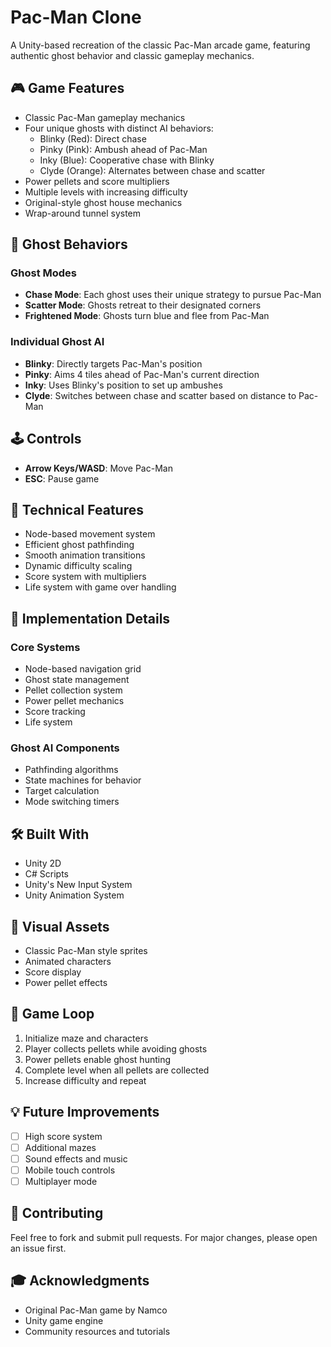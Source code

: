 # Pac-Man Clone

A Unity-based recreation of the classic Pac-Man arcade game, featuring authentic ghost behavior and classic gameplay mechanics.

## 🎮 Game Features

- Classic Pac-Man gameplay mechanics
- Four unique ghosts with distinct AI behaviors:
  - Blinky (Red): Direct chase
  - Pinky (Pink): Ambush ahead of Pac-Man
  - Inky (Blue): Cooperative chase with Blinky
  - Clyde (Orange): Alternates between chase and scatter
- Power pellets and score multipliers
- Multiple levels with increasing difficulty
- Original-style ghost house mechanics
- Wrap-around tunnel system

## 🎯 Ghost Behaviors

### Ghost Modes
- **Chase Mode**: Each ghost uses their unique strategy to pursue Pac-Man
- **Scatter Mode**: Ghosts retreat to their designated corners
- **Frightened Mode**: Ghosts turn blue and flee from Pac-Man

### Individual Ghost AI
- **Blinky**: Directly targets Pac-Man's position
- **Pinky**: Aims 4 tiles ahead of Pac-Man's current direction
- **Inky**: Uses Blinky's position to set up ambushes
- **Clyde**: Switches between chase and scatter based on distance to Pac-Man

## 🕹️ Controls

- **Arrow Keys/WASD**: Move Pac-Man
- **ESC**: Pause game

## 🔧 Technical Features

- Node-based movement system
- Efficient ghost pathfinding
- Smooth animation transitions
- Dynamic difficulty scaling
- Score system with multipliers
- Life system with game over handling

## 📝 Implementation Details

### Core Systems
- Node-based navigation grid
- Ghost state management
- Pellet collection system
- Power pellet mechanics
- Score tracking
- Life system

### Ghost AI Components
- Pathfinding algorithms
- State machines for behavior
- Target calculation
- Mode switching timers

## 🛠️ Built With

- Unity 2D
- C# Scripts
- Unity's New Input System
- Unity Animation System

## 🎨 Visual Assets

- Classic Pac-Man style sprites
- Animated characters
- Score display
- Power pellet effects

## 🔄 Game Loop

1. Initialize maze and characters
2. Player collects pellets while avoiding ghosts
3. Power pellets enable ghost hunting
4. Complete level when all pellets are collected
5. Increase difficulty and repeat

## 💡 Future Improvements

- [ ] High score system
- [ ] Additional mazes
- [ ] Sound effects and music
- [ ] Mobile touch controls
- [ ] Multiplayer mode

## 🤝 Contributing

Feel free to fork and submit pull requests. For major changes, please open an issue first.

## 🎓 Acknowledgments

- Original Pac-Man game by Namco
- Unity game engine
- Community resources and tutorials
